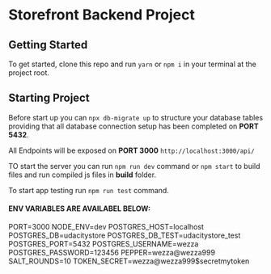 # Storefront Backend Project

## Getting Started

To get started, clone this repo and run `yarn` or `npm i` in your terminal at the project root.

## Starting Project

Before start up you can `npx db-migrate up` to structure your database tables providing that all database connection setup has been completed on **PORT 5432**.

All Endpoints will be exposed on **PORT 3000** `http://localhost:3000/api/`

TO start the server you can run `npm run dev` command or `npm start` to build files and run compiled js files in **build** folder.

To start app testing run `npm run test` command.

#### ENV VARIABLES ARE AVAILABEL BELOW:

PORT=3000
NODE_ENV=dev
POSTGRES_HOST=localhost
POSTGRES_DB=udacitystore
POSTGRES_DB_TEST=udacitystore_test
POSTGRES_PORT=5432
POSTGRES_USERNAME=wezza
POSTGRES_PASSWORD=123456
PEPPER=wezza@wezza999
SALT_ROUNDS=10
TOKEN_SECRET=wezza@wezza999$secretmytoken
